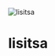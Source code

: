 ![lisitsa](https://user-images.githubusercontent.com/118632864/202870339-e685f028-2802-4dc7-a131-8b08d3ebc508.JPG)
# lisitsa
